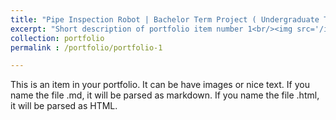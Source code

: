 ```yaml
---
title: "Pipe Inspection Robot | Bachelor Term Project ( Undergraduate Thesis)"
excerpt: "Short description of portfolio item number 1<br/><img src='/images/IGVC_2018_IIT_KGP.PNG'>"
collection: portfolio
permalink : /portfolio/portfolio-1

---
```

 
This is an item in your portfolio. It can be have images or nice text. If you name the file .md, it will be parsed as markdown. If you name the file .html, it will be parsed as HTML. 
